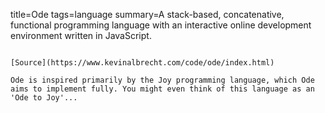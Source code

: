title=Ode
tags=language
summary=A stack-based, concatenative, functional programming language with an interactive online development environment written in JavaScript.
~~~~~~

[Source](https://www.kevinalbrecht.com/code/ode/index.html)

Ode is inspired primarily by the Joy programming language, which Ode aims to implement fully. You might even think of this language as an 'Ode to Joy'... 
